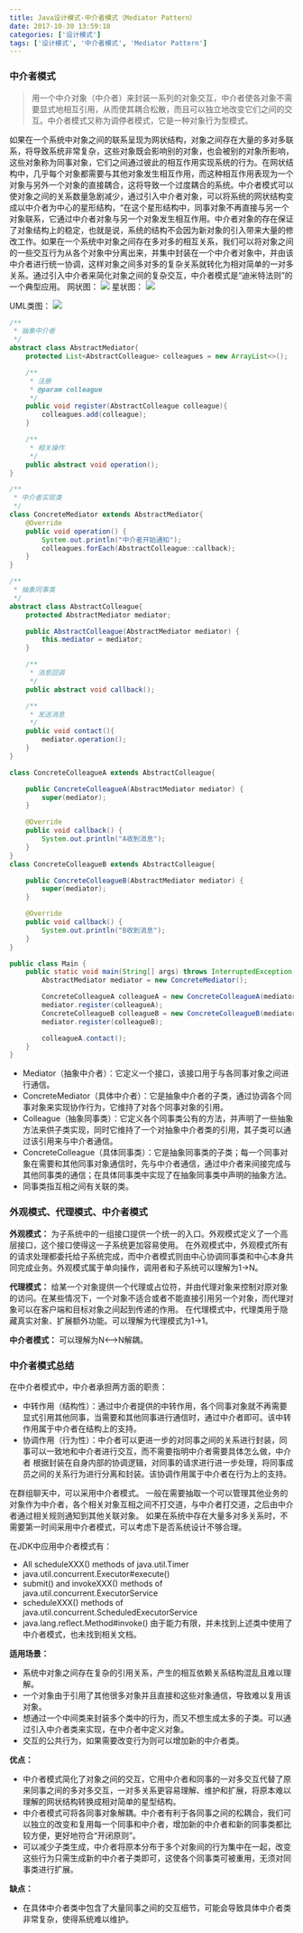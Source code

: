 ```yaml
---
title: Java设计模式-中介者模式（Mediator Pattern）
date: 2017-10-30 13:59:18
categories: ['设计模式']
tags: ['设计模式', '中介者模式', 'Mediator Pattern']
---
```


### 中介者模式
> 用一个中介对象（中介者）来封装一系列的对象交互，中介者使各对象不需要显式地相互引用，从而使其耦合松散，而且可以独立地改变它们之间的交互。中介者模式又称为调停者模式，它是一种对象行为型模式。

如果在一个系统中对象之间的联系呈现为网状结构，对象之间存在大量的多对多联系，将导致系统非常复杂，这些对象既会影响别的对象，也会被别的对象所影响，这些对象称为同事对象，它们之间通过彼此的相互作用实现系统的行为。在网状结构中，几乎每个对象都需要与其他对象发生相互作用，而这种相互作用表现为一个对象与另外一个对象的直接耦合，这将导致一个过度耦合的系统。中介者模式可以使对象之间的关系数量急剧减少，通过引入中介者对象，可以将系统的网状结构变成以中介者为中心的星形结构，“在这个星形结构中，同事对象不再直接与另一个对象联系，它通过中介者对象与另一个对象发生相互作用。中介者对象的存在保证了对象结构上的稳定，也就是说，系统的结构不会因为新对象的引入带来大量的修改工作。如果在一个系统中对象之间存在多对多的相互关系，我们可以将对象之间的一些交互行为从各个对象中分离出来，并集中封装在一个中介者对象中，并由该中介者进行统一协调，这样对象之间多对多的复杂关系就转化为相对简单的一对多关系。通过引入中介者来简化对象之间的复杂交互，中介者模式是“迪米特法则”的一个典型应用。<!-- more -->
网状图：
![](/images/old/20171030屏幕快照2017-10-30下午2.34.34.png)
星状图：
![](/images/old/20171030屏幕快照2017-10-30下午2.34.41.png)

UML类图：
![](/images/old/20171030屏幕快照2017-10-30下午3.00.36.png)
```java
/**
 * 抽象中介者
 */
abstract class AbstractMediator{
    protected List<AbstractColleague> colleagues = new ArrayList<>();

    /**
     * 注册
     * @param colleague
     */
    public void register(AbstractColleague colleague){
        colleagues.add(colleague);
    }

    /**
     * 相关操作
     */
    public abstract void operation();
}

/**
 * 中介者实现类
 */
class ConcreteMediator extends AbstractMediator{
    @Override
    public void operation() {
        System.out.println("中介者开始通知");
        colleagues.forEach(AbstractColleague::callback);
    }
}

/**
 * 抽象同事类
 */
abstract class AbstractColleague{
    protected AbstractMediator mediator;

    public AbstractColleague(AbstractMediator mediator) {
        this.mediator = mediator;
    }

    /**
     * 消息回调
     */
    public abstract void callback();

    /**
     * 发送消息
     */
    public void contact(){
        mediator.operation();
    }
}

class ConcreteColleagueA extends AbstractColleague{

    public ConcreteColleagueA(AbstractMediator mediator) {
        super(mediator);
    }

    @Override
    public void callback() {
        System.out.println("A收到消息");
    }
}
class ConcreteColleagueB extends AbstractColleague{

    public ConcreteColleagueB(AbstractMediator mediator) {
        super(mediator);
    }

    @Override
    public void callback() {
        System.out.println("B收到消息");
    }
}

public class Main {
    public static void main(String[] args) throws InterruptedException, ScriptException {
        AbstractMediator mediator = new ConcreteMediator();

        ConcreteColleagueA colleagueA = new ConcreteColleagueA(mediator);
        mediator.register(colleagueA);
        ConcreteColleagueB colleagueB = new ConcreteColleagueB(mediator);
        mediator.register(colleagueB);

        colleagueA.contact();
    }
}
```
* Mediator（抽象中介者）：它定义一个接口，该接口用于与各同事对象之间进行通信。
* ConcreteMediator（具体中介者）：它是抽象中介者的子类，通过协调各个同事对象来实现协作行为，它维持了对各个同事对象的引用。
* Colleague（抽象同事类）：它定义各个同事类公有的方法，并声明了一些抽象方法来供子类实现，同时它维持了一个对抽象中介者类的引用，其子类可以通过该引用来与中介者通信。
* ConcreteColleague（具体同事类）：它是抽象同事类的子类；每一个同事对象在需要和其他同事对象通信时，先与中介者通信，通过中介者来间接完成与其他同事类的通信；在具体同事类中实现了在抽象同事类中声明的抽象方法。
* 同事类指互相之间有关联的类。

### 外观模式、代理模式、中介者模式
**外观模式：** 为子系统中的一组接口提供一个统一的入口。外观模式定义了一个高层接口，这个接口使得这一子系统更加容易使用。
在外观模式中，外观模式所有的请求处理都委托给子系统完成，而中介者模式则由中心协调同事类和中心本身共同完成业务。外观模式属于单向操作，调用者和子系统可以理解为1->N。

**代理模式：** 给某一个对象提供一个代理或占位符，并由代理对象来控制对原对象的访问。在某些情况下，一个对象不适合或者不能直接引用另一个对象，而代理对象可以在客户端和目标对象之间起到传递的作用。
在代理模式中，代理类用于隐藏真实对象、扩展额外功能。可以理解为代理模式为1->1。

**中介者模式：** 可以理解为N<-->N解耦。

### 中介者模式总结
在中介者模式中，中介者承担两方面的职责：
* 中转作用（结构性）：通过中介者提供的中转作用，各个同事对象就不再需要显式引用其他同事，当需要和其他同事进行通信时，通过中介者即可。该中转作用属于中介者在结构上的支持。
* 协调作用（行为性）：中介者可以更进一步的对同事之间的关系进行封装，同事可以一致地和中介者进行交互，而不需要指明中介者需要具体怎么做，中介者
根据封装在自身内部的协调逻辑，对同事的请求进行进一步处理，将同事成员之间的关系行为进行分离和封装。该协调作用属于中介者在行为上的支持。

在群组聊天中，可以采用中介者模式。
一般在需要抽取一个可以管理其他业务的对象作为中介者，各个相关对象互相之间不打交道，与中介者打交道，之后由中介者通过相关规则通知到其他关联对象。
如果在系统中存在大量多对多关系时，不需要第一时间采用中介者模式，可以考虑下是否系统设计不够合理。

在JDK中应用中介者模式有：
* All scheduleXXX() methods of java.util.Timer
* java.util.concurrent.Executor#execute()
* submit() and invokeXXX() methods of java.util.concurrent.ExecutorService
* scheduleXXX() methods of java.util.concurrent.ScheduledExecutorService
* java.lang.reflect.Method#invoke()
由于能力有限，并未找到上述类中使用了中介者模式，也未找到相关文档。

**适用场景：**
* 系统中对象之间存在复杂的引用关系，产生的相互依赖关系结构混乱且难以理解。
* 一个对象由于引用了其他很多对象并且直接和这些对象通信，导致难以复用该对象。
* 想通过一个中间类来封装多个类中的行为，而又不想生成太多的子类。可以通过引入中介者类来实现，在中介者中定义对象。
* 交互的公共行为，如果需要改变行为则可以增加新的中介者类。

**优点：**
* 中介者模式简化了对象之间的交互，它用中介者和同事的一对多交互代替了原来同事之间的多对多交互，一对多关系更容易理解、维护和扩展，将原本难以理解的网状结构转换成相对简单的星型结构。
* 中介者模式可将各同事对象解耦。中介者有利于各同事之间的松耦合，我们可以独立的改变和复用每一个同事和中介者，增加新的中介者和新的同事类都比较方便，更好地符合“开闭原则”。
* 可以减少子类生成，中介者将原本分布于多个对象间的行为集中在一起，改变这些行为只需生成新的中介者子类即可，这使各个同事类可被重用，无须对同事类进行扩展。

**缺点：**
* 在具体中介者类中包含了大量同事之间的交互细节，可能会导致具体中介者类非常复杂，使得系统难以维护。
